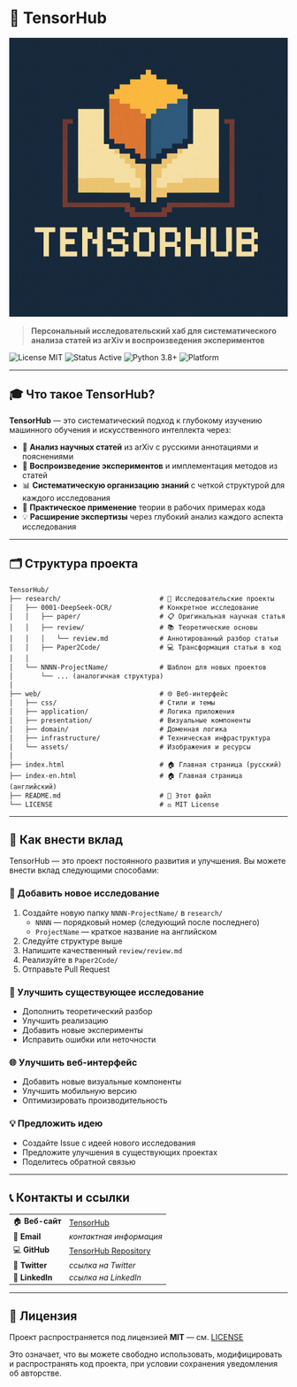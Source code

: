 # 🧠 TensorHub

![TensorHub Banner](https://raw.githubusercontent.com/TensorHub/TH/refs/heads/main/web/assets/logo.png)

> **Персональный исследовательский хаб для систематического анализа статей из arXiv и воспроизведения экспериментов**

![License MIT](https://img.shields.io/badge/license-MIT-blue.svg)
![Status Active](https://img.shields.io/badge/status-actively%20developing-green.svg)
![Python 3.8+](https://img.shields.io/badge/python-3.8%2B-blue)
![Platform](https://img.shields.io/badge/platform-macOS%20%7C%20Linux%20%7C%20Windows-lightgrey)

---

## 🎓 Что такое TensorHub?

**TensorHub** — это систематический подход к глубокому изучению машинного обучения и искусственного интеллекта через:

- 📄 **Анализ научных статей** из arXiv с русскими аннотациями и пояснениями
- 🔬 **Воспроизведение экспериментов** и имплементация методов из статей
- 📊 **Систематическую организацию знаний** с четкой структурой для каждого исследования
- 🚀 **Практическое применение** теории в рабочих примерах кода
- 💡 **Расширение экспертизы** через глубокий анализ каждого аспекта исследования

---

## 🗂️ Структура проекта

```
TensorHub/
├── research/                         # 🔬 Исследовательские проекты
│   ├── 0001-DeepSeek-OCR/            # Конкретное исследование
│   │   ├── paper/                    # 📋 Оригинальная научная статья
│   │   ├── review/                   # 📚 Теоретические основы
│   │   │   └── review.md             # Аннотированный разбор статьи
│   │   ├── Paper2Code/               # 💻 Трансформация статьи в код
│   │
│   └── NNNN-ProjectName/             # Шаблон для новых проектов
│       └── ... (аналогичная структура)
│
├── web/                              # 🌐 Веб-интерфейс
│   ├── css/                          # Стили и темы
│   ├── application/                  # Логика приложения
│   ├── presentation/                 # Визуальные компоненты
│   ├── domain/                       # Доменная логика
│   ├── infrastructure/               # Техническая инфраструктура
│   └── assets/                       # Изображения и ресурсы
│
├── index.html                        # 🏠 Главная страница (русский)
├── index-en.html                     # 🏠 Главная страница (английский)
├── README.md                         # 📖 Этот файл
└── LICENSE                           # ⚖️ MIT License
```
---

## 🤝 Как внести вклад

TensorHub — это проект постоянного развития и улучшения. Вы можете внести вклад следующими способами:

### 📝 Добавить новое исследование
1. Создайте новую папку `NNNN-ProjectName/` в `research/`
   - `NNNN` — порядковый номер (следующий после последнего)
   - `ProjectName` — краткое название на английском
2. Следуйте структуре выше
3. Напишите качественный `review/review.md`
4. Реализуйте в `Paper2Code/`
5. Отправьте Pull Request

### 🐛 Улучшить существующее исследование
- Дополнить теоретический разбор
- Улучшить реализацию
- Добавить новые эксперименты
- Исправить ошибки или неточности

### 🌐 Улучшить веб-интерфейс
- Добавить новые визуальные компоненты
- Улучшить мобильную версию
- Оптимизировать производительность

### 💡 Предложить идею
- Создайте Issue с идеей нового исследования
- Предложите улучшения в существующих проектах
- Поделитесь обратной связью

---

## 📞 Контакты и ссылки

| | |
|---|---|
| 🏠 **Веб-сайт** | [TensorHub](./index.html) |
| 📧 **Email** | *контактная информация* |
| 💻 **GitHub** | [TensorHub Repository](https://github.com/TensorHub/TH) |
| 📱 **Twitter** | *ссылка на Twitter* |
| 🔗 **LinkedIn** | *ссылка на LinkedIn* |

---

## 📜 Лицензия

Проект распространяется под лицензией **MIT** — см. [LICENSE](LICENSE)

Это означает, что вы можете свободно использовать, модифицировать и распространять код проекта, при условии сохранения уведомления об авторстве.
